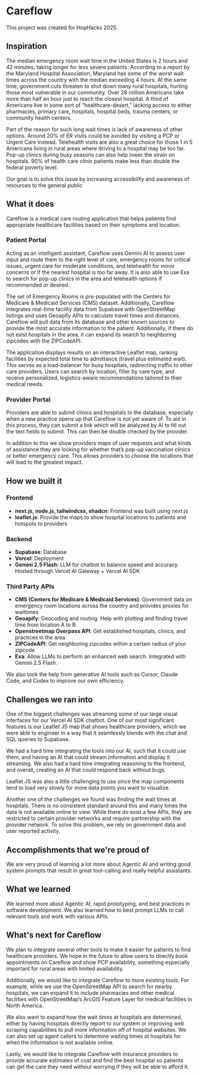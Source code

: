 # Careflow

This project was created for HopHacks 2025.

## Inspiration
The median emergency room wait time in the United States is 2 hours and 42 minutes, taking longer for less severe patients. According to a report by the Maryland Hospital Association, Maryland has some of the worst wait times across the country with the median exceeding 4 hours. At the same time, government cuts threaten to shut down many rural hospitals, hurting those most vulnerable in our community. Over 28 million Americans take more than half an hour just to reach the closest hospital. A third of Americans live in some sort of “healthcare-desert,” lacking access to either pharmacies, primary care, hospitals, hospital beds, trauma centers, or community health centers.

Part of the reason for such long wait times is lack of awareness of other options. Around 20% of ER visits could be avoided by visiting a PCP or Urgent Care instead. Telehealth visits are also a great choice for those 1 in 5 Americans living in rural areas where driving to a hospital may be too far.  Pop-up clinics during busy seasons can also help lower the strain on hospitals. 90% of health care clinic patients make less than double the federal poverty level.

Our goal is to solve this issue by increasing accessibility and awareness of resources to the general public

## What it does
Careflow is a medical care routing application that helps patients find appropriate healthcare facilities based on their symptoms and location. 

### Patient Portal
Acting as an intelligent assistant, Careflow uses Gemini AI to assess user input and route them to the right level of care, emergency rooms for critical issues, urgent care for moderate conditions, and telehealth for minor concerns or if the nearest hospital is too far away. It is also able to use Exa to search for pop-up clinics in the area and telehealth options if recommended or desired.

The set of Emergency Rooms is pre-populated with the Centers for Medicare & Medicaid Services (CMS) dataset. Additionally, Careflow integrates real-time facility data from Supabase with OpenStreetMap listings and uses Geoapify APIs to calculate travel times and distances. Careflow will pull data from its database and other known sources to provide the most accurate information to the patient. Additionally, if there do not exist hospitals in the area, it can expand its search to neighboring zipcodes with the ZIPCodeAPI.

The application displays results on an interactive Leaflet map, ranking facilities by expected total time to admittance (travel plus estimated wait). This serves as a load-balancer for busy hospitals, redirecting traffic to other care providers. Users can search by location, filter by care type, and receive personalized, logistics-aware recommendations tailored to their medical needs.

### Provider Portal
Providers are able to submit clinics and hospitals to the database, especially when a new practice opens up that Careflow is not yet aware of. To aid in this process, they can submit a link which will be analyzed by AI to fill out the text fields to submit. This can then be double checked by the provider.

In addition to this we show providers maps of user requests and what kinds of assistance they are looking for whether that’s pop-up vaccination clinics or better emergency care. This allows providers to choose the locations that will lead to the greatest impact.

## How we built it
### Frontend
 - **next.js, node.js, tailwindcss, shadcn**: Frontend was built using next.js
 - **leaflet.js**: Provide the maps to show hospital locations to patients and hotspots to providers

### Backend
 - **Supabase**: Database
 - **Vercel**: Deployment
 - **Gemini 2.5 Flash**: LLM for chatbot to balance speed and accuracy. Hosted through Vercel AI Gateway + Vercel AI SDK

### Third Party APIs
 - **CMS (Centers for Medicare & Medicaid Services)**: Government data on emergency room locations across the country and provides proxies for waittimes
 - **Geoapify**: Geocoding and routing. Help with plotting and finding travel time from location A to B.
 - **Openstreetmap Overpass API**: Get established hospitals, clinics, and practices in the area
 - **ZIPCodeAPI**: Get neighboring zipcodes within a certain radius of your zipcode
 - **Exa**: Allow LLMs to perform an enhanced web search. Integrated with Gemini 2.5 Flash.

We also took the help from generative AI tools such as Cursor, Claude Code, and Codex to improve our own efficiency.

## Challenges we ran into
One of the biggest challenges was streaming some of our large visual interfaces for our Vercel AI SDK chatbot. One of our most significant features is our Leaflet JS map that shows healthcare providers, which we were able to engineer in a way that it seamlessly blends with the chat and SQL queries to Supabase.

We had a hard time integrating the tools into our AI, such that it could use them, and having an AI that could stream information and display it streaming. We also had a hard time integrating reasoning to the frontend, and overall, creating an AI that could respond back without bugs.

Leaflet JS was also a little challenging to use since the map components tend to load very slowly for more data points you want to visualize. 

Another one of the challenges we found was finding the wait times at hospitals. There is no consistent standard around this and many times the data is not available online to view. While there do exist a few APIs, they are restricted to certain provider networks and require partnership with the provider network. To solve this problem, we rely on government data and user reported activity.

## Accomplishments that we're proud of
We are very proud of learning a lot more about Agentic AI and writing good system prompts that result in great tool-calling and really helpful assistants.

## What we learned
We learned more about Agentic AI, rapid prototyping, and best practices in software development. We also learned how to best prompt LLMs to call relevant tools and work with various APIs.

## What's next for Careflow
We plan to integrate several other tools to make it easier for patients to find healthcare providers. We hope in the future to allow users to directly book appointments on Careflow and show PCP availability, something especially important for rural areas with limited availability.

Additionally, we would like to integrate Careflow to more existing tools. For example, while we use the OpenStreetMap API to search for nearby hospitals, we can expand it to include pharmacies and other medical facilities with OpenStreetMap’s ArcGIS Feature Layer for medical facilities in North America.

We also want to expand how the wait times at hospitals are determined, either by having hospitals directly report to our system or improving web scraping capabilities to pull more information off of hospital websites. We can also set up agent callers to determine waiting times at hospitals for when the information is not available online.

Lastly, we would like to integrate Careflow with insurance providers to provide accurate estimates of cost and find the best hospital so patients can get the care they need without worrying if they will be able to afford it.
